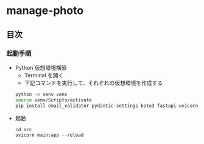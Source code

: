 # manage-photo

## 目次


### 起動手順
- Python 仮想環境構築
  - Terminal を開く
  - 下記コマンドを実行して、それぞれの仮想環境を作成する
  ```bash
  python -m venv venv 
  source venv/Scripts/activate
  pip install email_validator pydantic-settings boto3 fastapi uvicorn injector python-multipart 
  ```
- 起動
  ```
  cd src
  uvicorn main:app --reload
  ```
